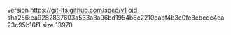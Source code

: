 version https://git-lfs.github.com/spec/v1
oid sha256:ea9282837603a533a8a96bd1954b6c2210cabf4b3c0fe8cbcdc4ea23c95b16f1
size 13970
